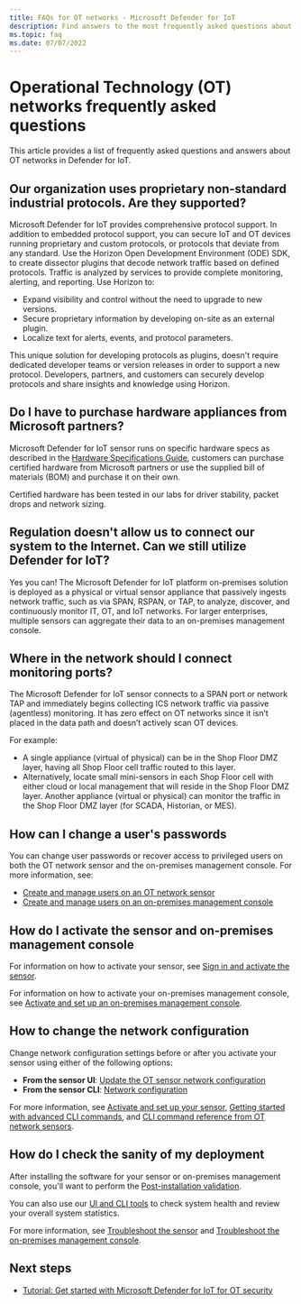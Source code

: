 ```yaml
---
title: FAQs for OT networks - Microsoft Defender for IoT
description: Find answers to the most frequently asked questions about Microsoft Defender for IoT OT networks.
ms.topic: faq
ms.date: 07/07/2022
---
```


# Operational Technology (OT) networks frequently asked questions

This article provides a list of frequently asked questions and answers about OT networks in Defender for IoT.

## Our organization uses proprietary non-standard industrial protocols. Are they supported?

Microsoft Defender for IoT provides comprehensive protocol support. In addition to embedded protocol support, you can secure IoT and OT devices running proprietary and custom protocols, or protocols that deviate from any standard. Use the Horizon Open Development Environment (ODE) SDK, to create dissector plugins that decode network traffic based on defined protocols. Traffic is analyzed by services to provide complete monitoring, alerting, and reporting. Use Horizon to:

- Expand visibility and control without the need to upgrade to new versions.
- Secure proprietary information by developing on-site as an external plugin.
- Localize text for alerts, events, and protocol parameters.

This unique solution for developing protocols as plugins, doesn't require dedicated developer teams or version releases in order to support a new protocol. Developers, partners, and customers can securely develop protocols and share insights and knowledge using Horizon.

## Do I have to purchase hardware appliances from Microsoft partners?

Microsoft Defender for IoT sensor runs on specific hardware specs as described in the [Hardware Specifications Guide](./how-to-identify-required-appliances.md), customers can purchase certified hardware from Microsoft partners or use the supplied bill of materials  (BOM) and purchase it on their own.

Certified hardware has been tested in our labs for driver stability, packet drops and network sizing.

## Regulation doesn't allow us to connect our system to the Internet. Can we still utilize Defender for IoT?

Yes you can! The Microsoft Defender for IoT platform on-premises solution is deployed as a physical or virtual sensor appliance that passively ingests network traffic, such as via SPAN, RSPAN, or TAP, to analyze, discover, and continuously monitor IT, OT, and IoT networks. For larger enterprises, multiple sensors can aggregate their data to an on-premises management console.

## Where in the network should I connect monitoring ports?

The Microsoft Defender for IoT sensor connects to a SPAN port or network TAP and immediately begins collecting ICS network traffic via passive (agentless) monitoring. It has zero effect on OT networks since it isn’t placed in the data path and doesn’t actively scan OT devices.

For example:

- A single appliance (virtual of physical) can be in the Shop Floor DMZ layer, having all Shop Floor cell traffic routed to this layer.
- Alternatively, locate small mini-sensors in each Shop Floor cell with either cloud or local management that will reside in the Shop Floor DMZ layer. Another appliance (virtual or physical) can monitor the traffic in the Shop Floor DMZ layer (for SCADA, Historian, or MES).

## How can I change a user's passwords

You can change user passwords or recover access to privileged users on both the OT network sensor and the on-premises management console. For more information, see:

- [Create and manage users on an OT network sensor](manage-users-sensor.md)
- [Create and manage users on an on-premises management console](manage-users-on-premises-management-console.md)

## How do I activate the sensor and on-premises management console

For information on how to activate your sensor, see [Sign in and activate the sensor](how-to-activate-and-set-up-your-sensor.md#sign-in-and-activate-the-sensor).

For information on how to activate your on-premises management console, see [Activate and set up an on-premises management console](ot-deploy/activate-deploy-management.md).

## How to change the network configuration

Change network configuration settings before or after you activate your sensor using either of the following options:

- **From the sensor UI**: [Update the OT sensor network configuration](how-to-manage-individual-sensors.md#update-the-ot-sensor-network-configuration)
- **From the sensor CLI**: [Network configuration](cli-ot-sensor.md#network-configuration)

For more information, see [Activate and set up your sensor](how-to-activate-and-set-up-your-sensor.md), [Getting started with advanced CLI commands](references-work-with-defender-for-iot-cli-commands.md), and [CLI command reference from OT network sensors](cli-ot-sensor.md).

## How do I check the sanity of my deployment

After installing the software for your sensor or on-premises management console, you'll want to perform the [Post-installation validation](ot-deploy/post-install-validation-ot-software.md).

You can also use our [UI and CLI tools](how-to-troubleshoot-the-sensor.md#check-system-health) to check system health and review your overall system statistics.

For more information, see [Troubleshoot the sensor](how-to-troubleshoot-the-sensor.md) and [Troubleshoot the on-premises management console](how-to-troubleshoot-the-on-premises-management-console.md).

## Next steps

- [Tutorial: Get started with Microsoft Defender for IoT for OT security](tutorial-onboarding.md)
